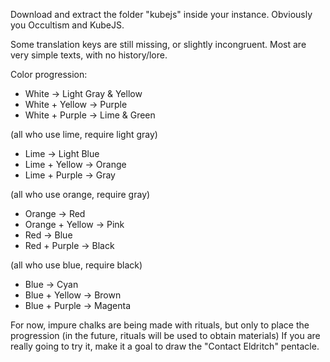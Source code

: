 Download and extract the folder "kubejs" inside your instance. Obviously you Occultism and KubeJS.


Some translation keys are still missing, or slightly incongruent. Most are very simple texts, with no history/lore.

Color progression:
- White -> Light Gray & Yellow
- White + Yellow -> Purple
- White + Purple -> Lime & Green

(all who use lime, require light gray)
- Lime -> Light Blue
- Lime + Yellow -> Orange
- Lime + Purple -> Gray

(all who use orange, require gray)
- Orange -> Red
- Orange + Yellow -> Pink
- Red -> Blue
- Red + Purple -> Black

(all who use blue, require black)
- Blue -> Cyan
- Blue + Yellow -> Brown
- Blue + Purple -> Magenta

For now, impure chalks are being made with rituals, but only to place the progression (in the future, rituals will be used to obtain materials)
If you are really going to try it, make it a goal to draw the "Contact Eldritch" pentacle.
